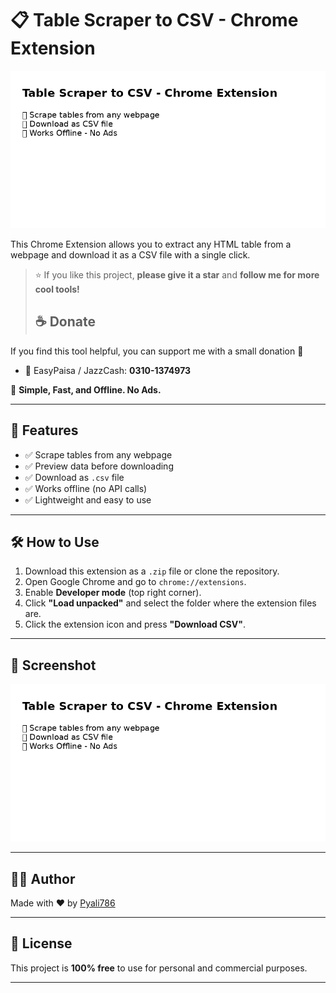 # 📋 Table Scraper to CSV - Chrome Extension

![Screenshot](table_scraper_preview.png)

This Chrome Extension allows you to extract any HTML table from a webpage and download it as a CSV file with a single click.

> ⭐ If you like this project, **please give it a star** and **follow me for more cool tools!**
>
> ## ☕ Donate

If you find this tool helpful, you can support me with a small donation 💖

- 💸 EasyPaisa / JazzCash: **0310-1374973**


🚀 **Simple, Fast, and Offline. No Ads.**

---

## 🌟 Features

- ✅ Scrape tables from any webpage  
- ✅ Preview data before downloading  
- ✅ Download as `.csv` file  
- ✅ Works offline (no API calls)  
- ✅ Lightweight and easy to use  

---

## 🛠️ How to Use

1. Download this extension as a `.zip` file or clone the repository.
2. Open Google Chrome and go to `chrome://extensions`.
3. Enable **Developer mode** (top right corner).
4. Click **"Load unpacked"** and select the folder where the extension files are.
5. Click the extension icon and press **"Download CSV"**.

---

## 📸 Screenshot

![Screenshot](table_scraper_preview.png)

---

## 👨‍💻 Author

Made with ❤️ by [Pyali786](https://github.com/Pyali786)

---

## 📄 License

This project is **100% free** to use for personal and commercial purposes.

---



